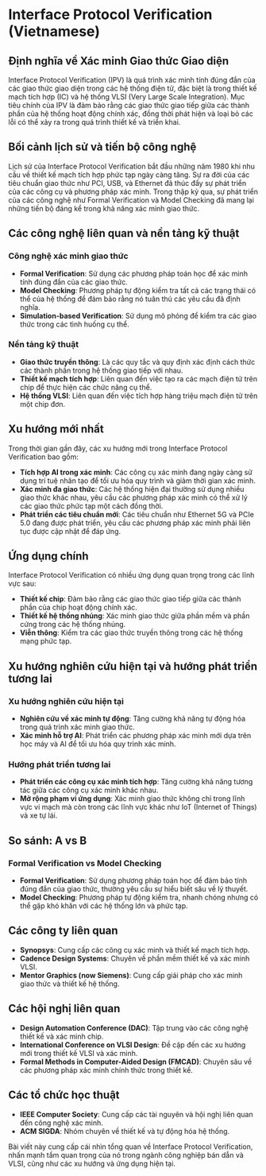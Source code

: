 # Interface Protocol Verification (Vietnamese)

## Định nghĩa về Xác minh Giao thức Giao diện

Interface Protocol Verification (IPV) là quá trình xác minh tính đúng đắn của các giao thức giao diện trong các hệ thống điện tử, đặc biệt là trong thiết kế mạch tích hợp (IC) và hệ thống VLSI (Very Large Scale Integration). Mục tiêu chính của IPV là đảm bảo rằng các giao thức giao tiếp giữa các thành phần của hệ thống hoạt động chính xác, đồng thời phát hiện và loại bỏ các lỗi có thể xảy ra trong quá trình thiết kế và triển khai.

## Bối cảnh lịch sử và tiến bộ công nghệ

Lịch sử của Interface Protocol Verification bắt đầu những năm 1980 khi nhu cầu về thiết kế mạch tích hợp phức tạp ngày càng tăng. Sự ra đời của các tiêu chuẩn giao thức như PCI, USB, và Ethernet đã thúc đẩy sự phát triển của các công cụ và phương pháp xác minh. Trong thập kỷ qua, sự phát triển của các công nghệ như Formal Verification và Model Checking đã mang lại những tiến bộ đáng kể trong khả năng xác minh giao thức.

## Các công nghệ liên quan và nền tảng kỹ thuật

### Công nghệ xác minh giao thức

- **Formal Verification**: Sử dụng các phương pháp toán học để xác minh tính đúng đắn của các giao thức. 
- **Model Checking**: Phương pháp tự động kiểm tra tất cả các trạng thái có thể của hệ thống để đảm bảo rằng nó tuân thủ các yêu cầu đã định nghĩa.
- **Simulation-based Verification**: Sử dụng mô phỏng để kiểm tra các giao thức trong các tình huống cụ thể.

### Nền tảng kỹ thuật

- **Giao thức truyền thông**: Là các quy tắc và quy định xác định cách thức các thành phần trong hệ thống giao tiếp với nhau.
- **Thiết kế mạch tích hợp**: Liên quan đến việc tạo ra các mạch điện tử trên chip để thực hiện các chức năng cụ thể.
- **Hệ thống VLSI**: Liên quan đến việc tích hợp hàng triệu mạch điện tử trên một chip đơn.

## Xu hướng mới nhất

Trong thời gian gần đây, các xu hướng mới trong Interface Protocol Verification bao gồm:

- **Tích hợp AI trong xác minh**: Các công cụ xác minh đang ngày càng sử dụng trí tuệ nhân tạo để tối ưu hóa quy trình và giảm thời gian xác minh.
- **Xác minh đa giao thức**: Các hệ thống hiện đại thường sử dụng nhiều giao thức khác nhau, yêu cầu các phương pháp xác minh có thể xử lý các giao thức phức tạp một cách đồng thời.
- **Phát triển các tiêu chuẩn mới**: Các tiêu chuẩn như Ethernet 5G và PCIe 5.0 đang được phát triển, yêu cầu các phương pháp xác minh phải liên tục được cập nhật để đáp ứng.

## Ứng dụng chính

Interface Protocol Verification có nhiều ứng dụng quan trọng trong các lĩnh vực sau:

- **Thiết kế chip**: Đảm bảo rằng các giao thức giao tiếp giữa các thành phần của chip hoạt động chính xác.
- **Thiết kế hệ thống nhúng**: Xác minh giao thức giữa phần mềm và phần cứng trong các hệ thống nhúng.
- **Viễn thông**: Kiểm tra các giao thức truyền thông trong các hệ thống mạng phức tạp.

## Xu hướng nghiên cứu hiện tại và hướng phát triển tương lai

### Xu hướng nghiên cứu hiện tại

- **Nghiên cứu về xác minh tự động**: Tăng cường khả năng tự động hóa trong quá trình xác minh giao thức.
- **Xác minh hỗ trợ AI**: Phát triển các phương pháp xác minh mới dựa trên học máy và AI để tối ưu hóa quy trình xác minh.

### Hướng phát triển tương lai

- **Phát triển các công cụ xác minh tích hợp**: Tăng cường khả năng tương tác giữa các công cụ xác minh khác nhau.
- **Mở rộng phạm vi ứng dụng**: Xác minh giao thức không chỉ trong lĩnh vực vi mạch mà còn trong các lĩnh vực khác như IoT (Internet of Things) và xe tự lái.

## So sánh: A vs B

### Formal Verification vs Model Checking

- **Formal Verification**: Sử dụng phương pháp toán học để đảm bảo tính đúng đắn của giao thức, thường yêu cầu sự hiểu biết sâu về lý thuyết.
- **Model Checking**: Phương pháp tự động kiểm tra, nhanh chóng nhưng có thể gặp khó khăn với các hệ thống lớn và phức tạp.

## Các công ty liên quan

- **Synopsys**: Cung cấp các công cụ xác minh và thiết kế mạch tích hợp.
- **Cadence Design Systems**: Chuyên về phần mềm thiết kế và xác minh VLSI.
- **Mentor Graphics (now Siemens)**: Cung cấp giải pháp cho xác minh giao thức và thiết kế hệ thống.

## Các hội nghị liên quan

- **Design Automation Conference (DAC)**: Tập trung vào các công nghệ thiết kế và xác minh chip.
- **International Conference on VLSI Design**: Đề cập đến các xu hướng mới trong thiết kế VLSI và xác minh.
- **Formal Methods in Computer-Aided Design (FMCAD)**: Chuyên sâu về các phương pháp xác minh chính thức trong thiết kế.

## Các tổ chức học thuật

- **IEEE Computer Society**: Cung cấp các tài nguyên và hội nghị liên quan đến công nghệ xác minh.
- **ACM SIGDA**: Nhóm chuyên về thiết kế và tự động hóa hệ thống.

Bài viết này cung cấp cái nhìn tổng quan về Interface Protocol Verification, nhấn mạnh tầm quan trọng của nó trong ngành công nghiệp bán dẫn và VLSI, cũng như các xu hướng và ứng dụng hiện tại.